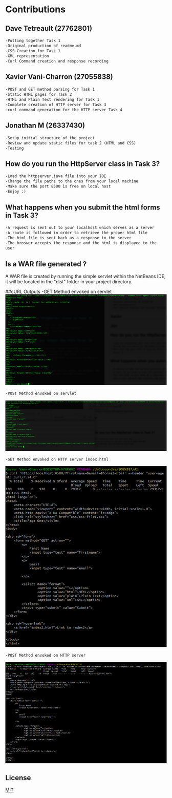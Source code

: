 # Contributions 

## Dave Tetreault (27762801)
	-Putting together Task 1
	-Original production of readme.md
	-CSS Creation for Task 1
	-XML representation
	-Curl Command creation and response recording 
## Xavier Vani-Charron (27055838)
	-POST and GET method parsing for Task 1
	-Static HTML pages for Task 2
	-HTML and Plain Text rendering for Task 1
	-Complete creation of HTTP server for Task 3
	-curl command generation for the HTTP server Task 4
## Jonathan M (26337430)
	-Setup initial structure of the project
	-Review and update static files for task 2 (HTML and CSS)
	-Testing

## How do you run the HttpServer class in Task 3?

	-Load the httpserver.java file into your IDE
	-Change the file paths to the ones from your local machine
	-Make sure the port 8500 is free on local host 
	-Enjoy :)

## What happens when you submit the html forms in Task 3?
	-A request is sent out to your localhost which serves as a server
	-A route is followed in order to retrieve the proper html file
	-The html file is sent back as a response to the server
	-The broswer accepts the response and the html is displayed to the user 
	

## Is a WAR file generated ?
A WAR file is created by running the simple servlet within the NetBeans IDE, it will be located in the "dist" folder in your project directory. 

##cURL Outputs
	-GET Method envoked on servlet
![Test Image 1](getRequestServlet.png)

	-POST Method envoked on servlet
![Test Image 2](postRequestServlet.png)

	-GET Method envoked on HTTP server index.html
![Test Image 3](getRequestHttp.png)
	
	-POST Method envoked on HTTP server 
![Test Image 4](postRequestHttp.png)


## License
[MIT](https://choosealicense.com/licenses/mit/)